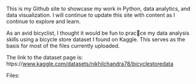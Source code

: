 This is my Github site to showcase my work in Python, data analytics, and data visualization.  I will continue to update this site with content as I continue to explore and learn.

As an avid bicyclist, I thought it would be fun to prac􀆟ce my data analysis skills using a bicycle store dataset I found on Kaggle. This serves as the basis for most of the files currently uploaded.

The link to the dataset page is:  htps://www.kaggle.com/datasets/nikhilchandra78/bicyclestoredata

Files:
